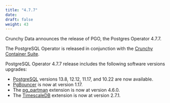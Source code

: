 ```yaml
---
title: "4.7.7"
date:
draft: false
weight: 43
---
```


Crunchy Data announces the release of PGO, the Postgres Operator 4.7.7.

The PostgreSQL Operator is released in conjunction with the [Crunchy Container Suite](https://github.com/CrunchyData/crunchy-containers/).

PostgreSQL Operator 4.7.7 release includes the following software versions upgrades:

- [PostgreSQL](https://www.postgresql.org) versions 13.8, 12.12, 11.17, and 10.22 are now available.
- [PgBouncer](https://www.pgbouncer.org/) is now at version 1.17.
- The [pg_partman](https://github.com/pgpartman/pg_partman) extension is now at version 4.6.0.
- The [TimescaleDB](https://github.com/timescale/timescaledb) extension is now at version 2.7.1.